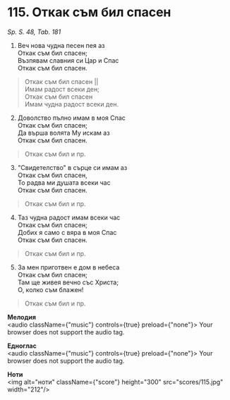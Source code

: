 # 115. Откак съм бил спасен

_Sp. S. 48, Tab. 181_

1. Веч нова чудна песен пея аз  
Откак съм бил спасен;  
Възпявам славния си Цар и Спас  
Откак съм бил спасен.  


> Откак съм бил спасен ||  
> Имам радост всеки ден;  
> Откак съм бил спасен  
> Имам чудна радост всеки ден.  

2. Доволство пълно имам в моя Спас  
Откак съм бил спасен;  
Да върша волята Му искам аз  
Откак съм бил спасен.  

> Откак съм бил и пр.  

3. "Свидетелство" в сърце си имам аз  
Откак съм бил спасен,  
То радва ми душата всеки час  
Откак съм бил спасен.  

> Откак съм бил и пр.  

4. Таз чудна радост имам всеки час  
Откак съм бил спасен;  
Добих я само с вяра в моя Спас  
Откак съм бил спасен.  

> Откак съм бил и пр.  

5. За мен приготвен е дом в небеса  
Откак съм бил спасен;  
Там ще живея вечно със Христа;  
О, колко съм блажен!  

> Откак съм бил и пр.

**Мелодия**  
<audio className={"music"} controls={true} preload={"none"}>
    <source src="mp3/115.mp3" type="audio/mpeg"/>
    Your browser does not support the audio tag.
</audio>

**Едноглас**  
<audio className={"music"} controls={true} preload={"none"}>
    <source src="transp/115.mp3" type="audio/mpeg"/>
    Your browser does not support the audio tag.
</audio>

**Ноти**  
<img alt="ноти" className={"score"} height="300" src="scores/115.jpg" width="212"/>
